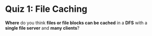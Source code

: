 # Quiz 1: File Caching

**Where** do you think **files or file blocks can be cached** in a **DFS** with a **single file server** and **many clients**?
